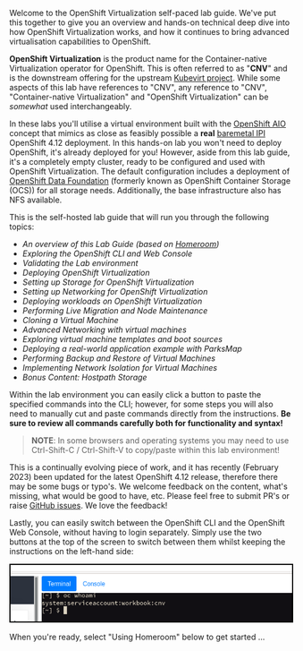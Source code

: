 Welcome to the OpenShift Virtualization self-paced lab guide. We've put this together to give you an overview and hands-on technical deep dive into how OpenShift Virtualization works, and how it continues to bring advanced virtualisation capabilities to OpenShift.

**OpenShift Virtualization** is the product name for the Container-native Virtualization operator for OpenShift. This is often referred to as "**CNV**" and is the downstream offering for the upstream [Kubevirt project](https://kubevirt.io/). While some aspects of this lab have references to "CNV", any reference to "CNV", "Container-native Virtualization" and "OpenShift Virtualization" can be *somewhat* used interchangeably.

In these labs you'll utilise a virtual environment built with the [OpenShift AIO](https://github.com/RHFieldProductManagement/openshift-aio) concept that mimics as close as feasibly possible a **real** [baremetal IPI](https://metal3.io/) OpenShift 4.12 deployment. In this hands-on lab you won't need to deploy OpenShift, it's already deployed for you! However, aside from this lab guide, it's a completely empty cluster, ready to be configured and used with OpenShift Virtualization. The default configuration includes a deployment of [OpenShift Data Foundation](https://www.redhat.com/en/technologies/cloud-computing/openshift-data-foundation) (formerly known as OpenShift Container Storage (OCS)) for all storage needs. Additionally, the base infrastructure also has NFS available.

This is the self-hosted lab guide that will run you through the following topics:

- *An overview of this Lab Guide (based on [Homeroom](https://github.com/openshift-homeroom))*
- *Exploring the OpenShift CLI and Web Console*
- *Validating the Lab environment*
- *Deploying OpenShift Virtualization*
- *Setting up Storage for OpenShift Virtualization*
- *Setting up Networking for OpenShift Virtualization*
- *Deploying workloads on OpenShift Virtualization*
- *Performing Live Migration and Node Maintenance*
- *Cloning a Virtual Machine*
- *Advanced Networking with virtual machines*
- *Exploring virtual machine templates and boot sources*
- *Deploying a real-world application example with ParksMap*
- *Performing Backup and Restore of Virtual Machines*
- *Implementing Network Isolation for Virtual Machines*
- *Bonus Content: Hostpath Storage*

Within the lab environment you can easily click a button to paste the specified commands into the CLI; however, for some steps you will also need to manually cut and paste commands directly from the instructions. **Be sure to review all commands carefully both for functionality and syntax!**

> **NOTE**: In some browsers and operating systems you may need to use Ctrl-Shift-C / Ctrl-Shift-V to copy/paste within this lab environment!

This is a continually evolving piece of work, and it has recently (February 2023) been updated for the latest OpenShift 4.12 release, therefore there may be some bugs or typo's. We welcome feedback on the content, what's missing, what would be good to have, etc. Please feel free to submit PR's or raise [GitHub issues](https://github.com/RHFieldProductManagement/openshift-aio/issues/new). We love the feedback!

Lastly, you can easily switch between the OpenShift CLI and the OpenShift Web Console, without having to login separately. Simply use the two buttons at the top of the screen to switch between them whilst keeping the instructions on the left-hand side:

<img src="img/terminal-window.png" style="border:2px solid black"/>

When you're ready, select "Using Homeroom" below to get started ...

